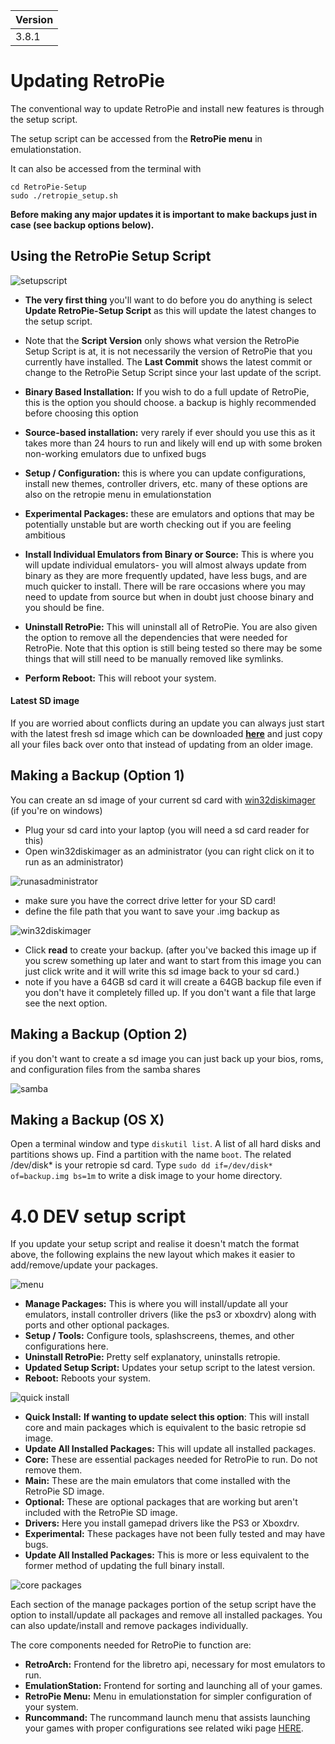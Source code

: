 |Version|
|---|
|3.8.1|

# Updating RetroPie

The conventional way to update RetroPie and install new features is through the setup script. 

The setup script can be accessed from the **RetroPie menu** in emulationstation. 

It can also be accessed from the terminal with 
```
cd RetroPie-Setup
sudo ./retropie_setup.sh
```

**Before making any major updates it is important to make backups just in case (see backup options below).**

## Using the RetroPie Setup Script

![setupscript](https://cloud.githubusercontent.com/assets/10035308/13228202/e3f20a02-d957-11e5-9b10-3e3dc7da2bac.png)

- **The very first thing** you'll want to do before you do anything is select **Update RetroPie-Setup Script** as this will update the latest changes to the setup script.

- Note that the **Script Version** only shows what version the RetroPie Setup Script is at, it is not necessarily the version of RetroPie that you currently have installed. The **Last Commit** shows the latest commit or change to the RetroPie Setup Script since your last update of the script.

- **Binary Based Installation:** If you wish to do a full update of RetroPie, this is the option you should choose. a backup is highly recommended before choosing this option

- **Source-based installation:** very rarely if ever should you use this as it takes more than 24 hours to run and likely will end up with some broken non-working emulators due to unfixed bugs

- **Setup / Configuration:** this is where you can update configurations, install new themes, controller drivers, etc. many of these options are also on the retropie menu in emulationstation

- **Experimental Packages:** these are emulators and options that may be potentially unstable but are worth checking out if you are feeling ambitious

- **Install Individual Emulators from Binary or Source:** This is where you will update individual emulators- you will almost always update from binary as they are more frequently updated, have less bugs, and are much quicker to install. There will be rare occasions where you may need to update from source but when in doubt just choose binary and you should be fine. 

- **Uninstall RetroPie:** This will uninstall all of RetroPie. You are also given the option to remove all the dependencies that were needed for RetroPie. Note that this option is still being tested so there may be some things that will still need to be manually removed like symlinks.

- **Perform Reboot:** This will reboot your system.

#### Latest SD image

If you are worried about conflicts during an update you can always just start with the latest fresh sd image which can be downloaded [**here**](https://github.com/RetroPie/RetroPie-Setup/releases) and just copy all your files back over onto that instead of updating from an older image.

## Making a Backup (Option 1)

You can create an sd image of your current sd card with [win32diskimager](http://sourceforge.net/projects/win32diskimager/files/Archive/) (if you're on windows)

- Plug your sd card into your laptop (you will need a sd card reader for this)
- Open win32diskimager as an administrator (you can right click on it to run as an administrator)

![runasadministrator](https://cloud.githubusercontent.com/assets/10035308/10266141/babb3420-6a0c-11e5-9f20-c26297b9fbbf.png)

- make sure you have the correct drive letter for your SD card! 
- define the file path that you want to save your .img backup as

![win32diskimager](https://cloud.githubusercontent.com/assets/10035308/10266156/79baadf6-6a0d-11e5-9c98-62211328c68a.png)

- Click **read** to create your backup. (after you've backed this image up if you screw something up later and want to start from this image you can just click write and it will write this sd image back to your sd card.)
- note if you have a 64GB sd card it will create a 64GB backup file even if you don't have it completely filled up. If you don't want a file that large see the next option.   

## Making a Backup (Option 2)

if you don't want to create a sd image you can just back up your bios, roms, and configuration files from the samba shares

![samba](https://cloud.githubusercontent.com/assets/10035308/12865893/d2eab264-cc77-11e5-9ec6-003e13322a5a.png)

## Making a Backup (OS X)

Open a terminal window and type `diskutil list`. A list of all hard disks and partitions shows up. Find a partition with the name `boot`. The related /dev/disk* is your retropie sd card. Type `sudo dd if=/dev/disk* of=backup.img bs=1m` to write a disk image to your home directory.

# 4.0 DEV setup script

If you update your setup script and realise it doesn't match the format above, the following explains the new layout which makes it easier to add/remove/update your packages.

![menu](https://cloud.githubusercontent.com/assets/10035308/15919783/a1a676f0-2dd1-11e6-8deb-34f3fed7fa08.png)
- **Manage Packages:** This is where you will install/update all your emulators, install controller drivers (like the ps3 or xboxdrv) along with ports and other optional packages.
- **Setup / Tools:** Configure tools, splashscreens, themes, and other configurations here.
- **Uninstall RetroPie:** Pretty self explanatory, uninstalls retropie.
- **Updated Setup Script:** Updates your setup script to the latest version.
- **Reboot:** Reboots your system.

![quick install](https://cloud.githubusercontent.com/assets/10035308/15950393/9dcccd3c-2e6b-11e6-9d42-065b3234edc1.png)
- **Quick Install:** **If wanting to update select this option**: This will install core and main packages which is equivalent to the basic retropie sd image.
- **Update All Installed Packages:** This will update all installed packages.
- **Core:** These are essential packages needed for RetroPie to run. Do not remove them.
- **Main:** These are the main emulators that come installed with the RetroPie SD image.
- **Optional:** These are optional packages that are working but aren't included with the RetroPie SD image.
- **Drivers:** Here you install gamepad drivers like the PS3 or Xboxdrv.
- **Experimental:** These packages have not been fully tested and may have bugs.
- **Update All Installed Packages:** This is more or less equivalent to the former method of updating the full binary install.
 
![core packages](https://cloud.githubusercontent.com/assets/10035308/15919781/a18d06ca-2dd1-11e6-9cec-136fc5f0e727.png)

Each section of the manage packages portion of the setup script have the option to install/update all packages and remove all installed packages. You can also update/install and remove packages individually.

The core components needed for RetroPie to function are:
- **RetroArch:** Frontend for the libretro api, necessary for most emulators to run.
- **EmulationStation:** Frontend for sorting and launching all of your games.
- **RetroPie Menu:** Menu in emulationstation for simpler configuration of your system.
- **Runcommand:** The runcommand launch menu that assists launching your games with proper configurations see related wiki page [HERE](https://github.com/RetroPie/RetroPie-Setup/wiki/runcommand).
